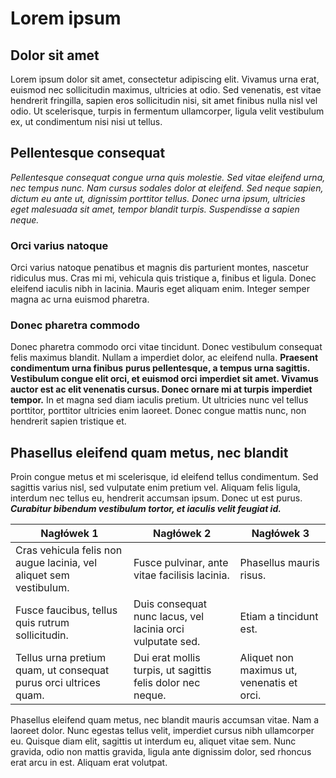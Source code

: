 # Lorem ipsum

## Dolor sit amet

Lorem ipsum dolor sit amet, consectetur adipiscing elit. Vivamus urna erat, euismod nec sollicitudin maximus, ultricies at odio. Sed venenatis, est vitae hendrerit fringilla, sapien eros sollicitudin nisi, sit amet finibus nulla nisl vel odio. Ut scelerisque, turpis in fermentum ullamcorper, ligula velit vestibulum ex, ut condimentum nisi nisi ut tellus.

## Pellentesque consequat

*Pellentesque consequat congue urna quis molestie. Sed vitae eleifend urna, nec tempus nunc.* *Nam cursus sodales dolor at eleifend. Sed neque sapien, dictum eu ante ut, dignissim porttitor* *tellus. Donec urna ipsum, ultricies eget malesuada sit amet, tempor blandit turpis. Suspendisse* *a sapien neque.*

### Orci varius natoque

Orci varius natoque penatibus et magnis dis parturient montes, nascetur ridiculus mus. Cras mi mi, vehicula quis tristique a, finibus et ligula. Donec eleifend iaculis nibh in lacinia. Mauris eget aliquam enim. Integer semper magna ac urna euismod pharetra.

### Donec pharetra commodo

Donec pharetra commodo orci vitae tincidunt. Donec vestibulum consequat felis maximus blandit. Nullam a imperdiet dolor, ac eleifend nulla. **Praesent condimentum urna finibus** **purus pellentesque, a tempus urna sagittis. Vestibulum congue elit orci, et euismod orci** **imperdiet sit amet. Vivamus auctor est ac elit venenatis cursus. Donec ornare mi at turpis** **imperdiet tempor.** In et magna sed diam iaculis pretium. Ut ultricies nunc vel tellus porttitor, porttitor ultricies enim laoreet. Donec congue mattis nunc, non hendrerit sapien tristique et.

## Phasellus eleifend quam metus, nec blandit

Proin congue metus et mi scelerisque, id eleifend tellus condimentum. Sed sagittis varius nisl, sed vulputate enim pretium vel. Aliquam felis ligula, interdum nec tellus eu, hendrerit accumsan ipsum. Donec ut est purus. ***Curabitur bibendum vestibulum tortor, et iaculis velit feugiat id.***

| Nagłówek 1 | Nagłówek 2 | Nagłówek 3 |
| --- | --- | --- |
| Cras vehicula felis non augue lacinia, vel aliquet sem vestibulum. | Fusce pulvinar, ante vitae facilisis lacinia. | Phasellus mauris risus. |
| Fusce faucibus, tellus quis rutrum sollicitudin. | Duis consequat nunc lacus, vel lacinia orci vulputate sed. | Etiam a tincidunt est. |
| Tellus urna pretium quam, ut consequat purus orci ultrices quam. | Dui erat mollis turpis, ut sagittis felis dolor nec neque. | Aliquet non maximus ut, venenatis et orci. |

Phasellus eleifend quam metus, nec blandit mauris accumsan vitae. Nam a laoreet dolor. Nunc egestas tellus velit, imperdiet cursus nibh ullamcorper eu. Quisque diam elit, sagittis ut interdum eu, aliquet vitae sem. Nunc gravida, odio non mattis gravida, ligula ante dignissim dolor, sed rhoncus erat arcu in est. Aliquam erat volutpat.